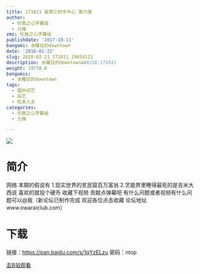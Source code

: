 ```yaml
---
title: 171011 星期三的市中心 第六弹
author:
  - 伦敦之心字幕组
  - 九條
zmz: 伦敦之心字幕组
publishdate: '2017-10-11'
bangumi: 水曜日的downtown
date: '2018-02-22'
slug: 2018-02-21_171011_19654121
description: 水曜日的downtown&#8226;171011
weight: 19778.0
bangumis:
  - 水曜日的downtown
tags:
  - 国外综艺
  - 综艺
  - 松本人志
categories:
  - 伦敦之心字幕组
  - 九條

---
```

![](https://i.imgur.com/6HiepcQ.png)
# 简介  
网络
本期的假说有 1.现实世界的贫民窟百万富翁 2.艺能界里睡得最死的是吉米大西说 喜欢的就投个硬币 收藏下视频 贡献点弹幕吧 有什么问题或者视频有什么问题可以@我（新论坛已制作完成 欢迎各位点击收藏 论坛地址www.owaraiclub.com）  

# 下载
链接：https://pan.baidu.com/s/1qYzELzu 
密码：ntop

[去B站观看](https://www.bilibili.com/video/av19654121/)
 
